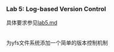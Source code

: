 ### Lab 5: Log-based Version Control  
具体要求参见[lab5.md](./lab5.md)  
&emsp;  
&emsp;  
为yfs文件系统添加一个简单的版本控制机制  
&emsp;  